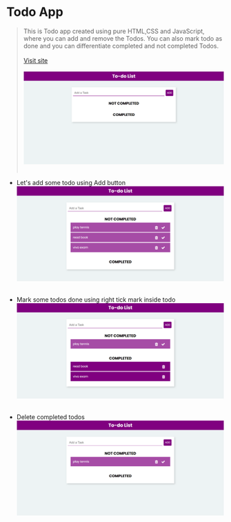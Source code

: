 # Todo App

> This is Todo app created using pure HTML,CSS and JavaScript, where you can add and remove the Todos. You can also mark todo as done and you can differentiate completed and not completed Todos.
> <br><br>
> [Visit site](https://hiralvala.github.io/todo-list-using-javascript/>)<br><br>
> <img src="ss1.png" width="500px"><br><br>

- Let's add some todo using Add button
  <br>
  <img src="ss2.png" width="500px"><br><br>

- Mark some todos done using right tick mark inside todo
  <br>
  <img src="ss3.png" width="500px"><br><br>

- Delete completed todos
  <br>
  <img src="ss4.png" width="500px"><br><br>
